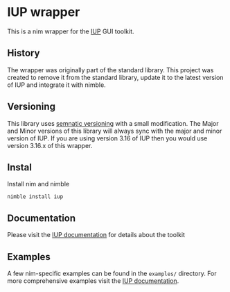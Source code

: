 # IUP wrapper 
This is a nim wrapper for the [IUP](http://webserver2.tecgraf.puc-rio.br/iup/) GUI toolkit.

## History
The wrapper was originally part of the standard library. This project was created to remove it from the standard library, 
update it to the latest version of IUP and integrate it with nimble.

## Versioning
This library uses [semnatic versioning](http://semver.org/) with a small modification. The Major and Minor versions of this library
will always sync with the major and minor version of IUP. If you are using version 3.16 of IUP then you would use version 3.16.x of this
wrapper. 

## Instal
Install nim and nimble

	nimble install iup

## Documentation
Please visit the [IUP documentation](http://webserver2.tecgraf.puc-rio.br/iup/) for details about the toolkit

## Examples
A few nim-specific examples can be found in the `examples/` directory. For more comprehensive examples visit the 
[IUP documentation](http://webserver2.tecgraf.puc-rio.br/iup/examples/C/).